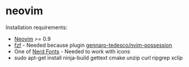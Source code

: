# neovim
Installation requirements:
- [Neovim](https://github.com/gennaro-tedesco/nvim-possession) >= 0.9
- [fzf](https://github.com/junegunn/fzf) - Needed because plugin [gennaro-tedesco/nvim-possession](https://github.com/gennaro-tedesco/nvim-possession)
- One of [Nerd Fonts](https://github.com/ryanoasis/nerd-fonts) - Needed to work with icons
- sudo apt-get install ninja-build gettext cmake unzip curl ripgrep xclip
